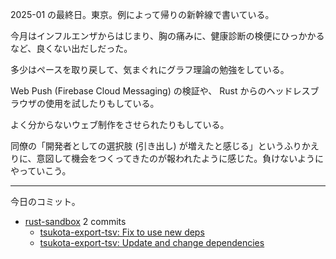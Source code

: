 2025-01 の最終日。東京。例によって帰りの新幹線で書いている。

今月はインフルエンザからはじまり、胸の痛みに、健康診断の検便にひっかかるなど、良くない出だしだった。

多少はペースを取り戻して、気まぐれにグラフ理論の勉強をしている。

Web Push (Firebase Cloud Messaging) の検証や、 Rust からのヘッドレスブラウザの使用を試したりもしている。

よく分からないウェブ制作をさせられたりもしている。

同僚の「開発者としての選択肢 (引き出し) が増えたと感じる」というふりかえりに、意図して機会をつくってきたのが報われたように感じた。負けないようにやっていこう。

---

今日のコミット。

- [rust-sandbox](https://github.com/bouzuya/rust-sandbox) 2 commits
  - [tsukota-export-tsv: Fix to use new deps](https://github.com/bouzuya/rust-sandbox/commit/9bb719e8cef80819cd19e1878d2e15e1a27277ef)
  - [tsukota-export-tsv: Update and change dependencies](https://github.com/bouzuya/rust-sandbox/commit/cac15ac532edf4b05aa2e4377b02120a1099303a)

